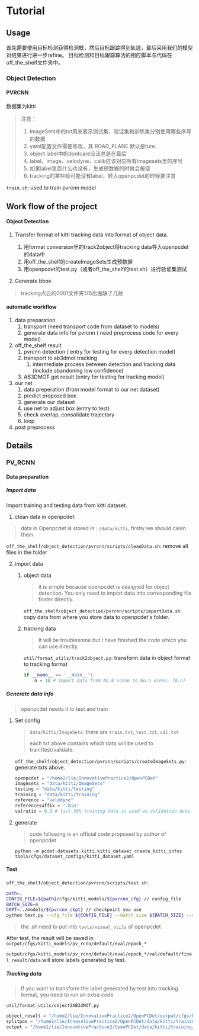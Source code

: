 # Tutorial

## Usage

首先需要使用目标检测获得检测框，然后目标跟踪得到轨迹，最后采用我们的模型对结果进行进一步refine。
目标检测和目标跟踪算法的相应脚本与代码在off_the_shelf文件夹中。

### Object Detection

#### PVRCNN

数据集为kitti

> 注意：
>
> 1. ImageSets中的txt用来表示测试集、验证集和训练集分别使用哪些序号的数据
> 2. yaml配置文件需要修改，其 ROAD_PLANE 默认是ture.
> 3. object label中的dontcare应该总是在最后
> 4. label、image、velodyne、calib应该对应所有imagesets里的序号
> 5. 如果label里面什么也没有，生成预数据的时候会报错
> 6. tracking的某些帧可能没有label，转入openpcdet的时候要注意

`train.sh`: used to train pvrcnn model



## Work flow of the project

#### Object Detection

1. Transfer format of kitti tracking data into format of object data.


    1. 用format conversion里的track2object将tracking data导入openpcdet的data中
    2. 用off_the_shelf的createImageSets生成预数据
    3. 用openpcdet的test.py（或者off_the_shelf的test.sh）进行验证集测试

2. Generate bbox 

> tracking点云的0001文件夹176后面缺了几帧

#### automatic workflow

1. data preparation
   1. transport (need transport code from dataset to models)
   2. generate data info for pvrcnn ( need preprocess code for every model)
2. off_the_shelf result
   1. pvrcnn detection ( entry for testing for every detection model)
   2. transport to ab3dmot tracking 
      1. intermediate process between detection and tracking data (include abandoning low confidence)
   3. AB3DMOT get result (entry for testing for tracking model)
3. our net
   1. data preperation (from model format to our net dataset)
   2. predict proposed box
   3. generate our dataset 
   4. use net to adjust box (entry to test)
   5. check overlap, consolidate trajectory
   6. loop
4. post preprocess

## Details
###  PV_RCNN

#### Data preparation

##### Import data

Import training and testing data from kitti dataset.
1. clean data in openpcdet:

  > data in Openpcdet is stored in : `/data/kitti`, firstly we should clean them

  `off_the_shelf/object_detection/pvrcnn/scripts/cleanData.sh`: remove all files in the folder

2. import data
   1. object data

      > it is simple because openpcdet is designed for object detection. You only need to import data into corresponding file folder directly.

      `off_the_shelf/object_detection/pvrcnn/scripts/importData.sh`: copy data from where you store data to openpcdet's folder.
   2. tracking data

      > It will be troublesome but I have finished the code which you can use directly.

      `util/format_utils/track2object.py`: transform data in object format to tracking format

      ```python
      if __name__ == '__main__':
          n = 10 # import data from No.0 scene to No.n scene, [0,n) 
      ```

##### Generate data info

> openpcdet needs it to test and train

1. Set config

   > `data/kitti/ImageSets`: there are `train.txt`, `test.txt`, `val.txt`
   >
   > each txt above contains which data will be used to train/test/validate.

   `off_the_shelf/object_detection/pvrcnn/scripts/createImageSets.py`: generate txts above.

   ```python
   openpcdet = "/home2/lie/InnovativePractice2/OpenPCDet"
   imagesets = "data/kitti/ImageSets"
   testing = "data/kitti/testing"
   training = "data/kitti/training"
   reference = "velodyne"
   referencesuffix = ".bin"
   valratio = 0.3 # last 30% training data is used as validation data
   ```

   

2. generate

   > code following is an official code proposed by author of openpcdet  

   `python -m pcdet.datasets.kitti.kitti_dataset create_kitti_infos tools/cfgs/dataset_configs/kitti_dataset.yaml`



#### Test 

`off_the_shelf/object_detection/pvrcnn/scripts/test.sh`:

```sh
path=.
CONFIG_FILE=${path}/cfgs/kitti_models/${pvrcnn_cfg} // config_file
BATCH_SIZE=4
CKPT=../models/${pvrcnn_ckpt} // checkpoint you use
python test.py --cfg_file ${CONFIG_FILE} --batch_size ${BATCH_SIZE} --ckpt ${CKPT}  --save_to_file
```

> the .sh need to put into `tools/visual_utils` of openpcdet

After test, the result will be saved in `output/cfgs/kitti_models/pv_rcnn/default/eval/epoch_*`

`output/cfgs/kitti_models/pv_rcnn/default/eval/epoch_*/val/default/final_result/data` will store labels generated by test.

##### Tracking data

> If you want to transform the label generated by test into tracking format, you need to run an extra code

`util/format_utils/object2AB3dMOT.py`

```python
object_result = "/home2/lie/InnovativePractice2/OpenPCDet/output/cfgs/kitti_models/pv_rcnn/default/eval/epoch_8369/val/default/final_result/data" # you need to change the path to yours
splitpos = "/home2/lie/InnovativePractice2/OpenPCDet/data/kitti/training/splitpos.txt"
output = "/home2/lie/InnovativePractice2/OpenPCDet/data/kitti/training/tracking_label" # output directory
```

